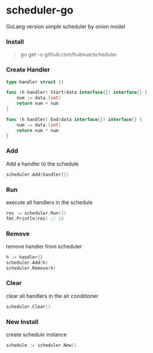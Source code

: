 # scheduler-go
GoLang version simple scheduler by onion model

### Install

> go get -u github.com/hubvue/scheduler


### Create Handler
```go
type handler struct {}

func (h handler) Start(data interface{}) interface{} {
    num := data.(int)
    return num + num
}

func (h handler) End(data interface{}) interface{} {
    num := data.(int)
    return num * num
}
```

### Add
Add a handler to the schedule

```go
scheduler.Add(handler{})
```

### Run
execute all handlers in the schedule
```go
res := scheduler.Run(2)
fmt.Println(res) // 16
```

### Remove
remove handler from scheduler
```go
h := handler{}
scheduler.Add(h)
scheduler.Remove(h)
```

### Clear
clear all handlers in the air conditioner
```go
scheduler.Clear()
```

### New Install
create schedule instance
```go
schedule := scheduler.New()
```
